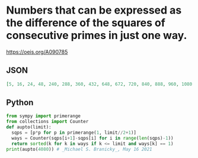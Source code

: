 # Numbers that can be expressed as the difference of the squares of consecutive primes in just one way\.
https://oeis.org/A090785
## JSON
```JSON
[5, 16, 24, 48, 240, 288, 360, 432, 648, 672, 720, 840, 888, 960, 1080, 1128, 1248, 1320, 1392, 1488, 1560, 1608, 1680, 1728, 1800, 1920, 2040, 2088, 2112, 2232, 2280, 2400, 2520, 2568, 2640, 2808, 2832, 2880, 3120, 3240, 3312, 3360, 3432, 3672, 3912, 4080]
```
## Python
```Python
from sympy import primerange
from collections import Counter
def aupto(limit):
  sqps = [p*p for p in primerange(1, limit//2+1)]
  ways = Counter(sqps[i+1]-sqps[i] for i in range(len(sqps)-1))
  return sorted(k for k in ways if k <= limit and ways[k] == 1)
print(aupto(4080)) # _Michael S. Branicky_, May 16 2021
```
